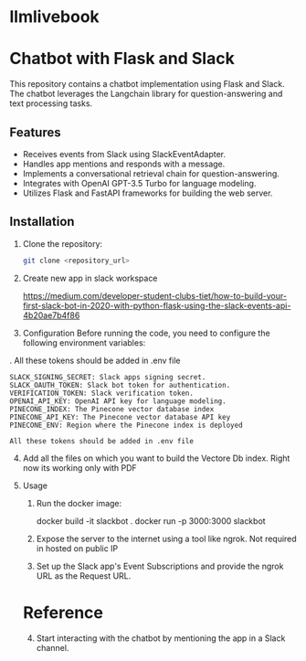 # llmlivebook

# Chatbot with Flask and Slack

This repository contains a chatbot implementation using Flask and Slack. The chatbot leverages the Langchain library for question-answering and text processing tasks.

## Features

- Receives events from Slack using SlackEventAdapter.
- Handles app mentions and responds with a message.
- Implements a conversational retrieval chain for question-answering.
- Integrates with OpenAI GPT-3.5 Turbo for language modeling.
- Utilizes Flask and FastAPI frameworks for building the web server.

## Installation

1. Clone the repository:

   ```bash
   git clone <repository_url>

2.  Create new app in slack workspace

    https://medium.com/developer-student-clubs-tiet/how-to-build-your-first-slack-bot-in-2020-with-python-flask-using-the-slack-events-api-4b20ae7b4f86
    
3.   Configuration
    Before running the code, you need to configure the following environment variables:

 . All these tokens should be added in .env file
 
    SLACK_SIGNING_SECRET: Slack apps signing secret.
    SLACK_OAUTH_TOKEN: Slack bot token for authentication.
    VERIFICATION_TOKEN: Slack verification token.
    OPENAI_API_KEY: OpenAI API key for language modeling.
    PINECONE_INDEX: The Pinecone vector database index
    PINECONE_API_KEY: The Pinecone vector database API key 
    PINECONE_ENV: Region where the Pinecone index is deployed

    All these tokens should be added in .env file

4.  Add all the files on which you want to build the Vectore Db index.
    Right now its working only with PDF

5.  Usage
    1.  Run the docker image:

        docker build -it slackbot .
        docker run -p 3000:3000 slackbot

    2.  Expose the server to the internet using a tool like ngrok. Not required in hosted on public IP

    3.  Set up the Slack app's Event Subscriptions and provide the ngrok URL as the Request URL.

    # Reference 
    
  
    4.  Start interacting with the chatbot by mentioning the app in a Slack channel.


